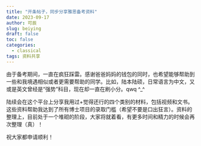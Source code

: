 ```yaml
---
title: "开条帖子，同步分享雅思备考资料"
date: 2023-09-17
author: 可辰
slug: beiying
draft: false
toc: false
categories:
  - classical
tags: 资料共享
---
```


由于备考期间，一直在疯狂踩雷。感谢爸爸妈妈的钱包的同时，也希望能够帮助到一些和我境遇相似或者更需要帮助的同学。比如，陆本陆硕，日常语言为中文，又或是英文曾经是“强势”科目，现在却一直在刷小分。qwq ^_^

陆续会在这个平台上分享我用过+觉得还行的四个类别的材料，包括视频和文书。这些资料帮助我达到了所有博士项目的录取门槛（希望不要是口出狂言）。资料的整理上，目前处于一个堆砌的阶段，大家将就着看，有更多时间和精力的时候会再次整理（真）！

祝大家都申请顺利！
